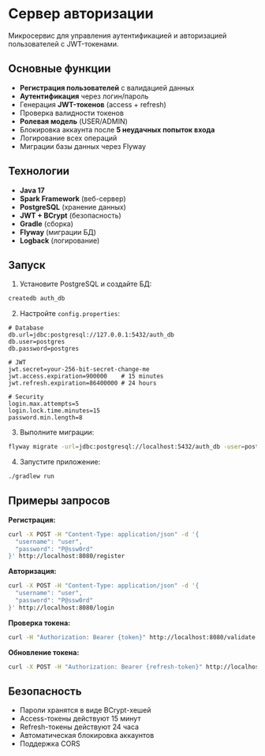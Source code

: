 # Сервер авторизации

Микросервис для управления аутентификацией и авторизацией пользователей с JWT-токенами.

## Основные функции

- **Регистрация пользователей** с валидацией данных
- **Аутентификация** через логин/пароль
- Генерация **JWT-токенов** (access + refresh)
- Проверка валидности токенов
- **Ролевая модель** (USER/ADMIN)
- Блокировка аккаунта после **5 неудачных попыток входа**
- Логирование всех операций
- Миграции базы данных через Flyway

## Технологии

- **Java 17**
- **Spark Framework** (веб-сервер)
- **PostgreSQL** (хранение данных)
- **JWT + BCrypt** (безопасность)
- **Gradle** (сборка)
- **Flyway** (миграции БД)
- **Logback** (логирование)

## Запуск

1. Установите PostgreSQL и создайте БД:
```bash
createdb auth_db
```

2. Настройте `config.properties`:
```properties
# Database
db.url=jdbc:postgresql://127.0.0.1:5432/auth_db
db.user=postgres
db.password=postgres

# JWT
jwt.secret=your-256-bit-secret-change-me
jwt.access.expiration=900000    # 15 minutes
jwt.refresh.expiration=86400000 # 24 hours

# Security
login.max.attempts=5
login.lock.time.minutes=15
password.min.length=8
```

3. Выполните миграции:
```bash
flyway migrate -url=jdbc:postgresql://localhost:5432/auth_db -user=postgres -password=your_password
```

4. Запустите приложение:
```bash
./gradlew run
```

## Примеры запросов

**Регистрация:**
```bash
curl -X POST -H "Content-Type: application/json" -d '{
  "username": "user",
  "password": "P@ssw0rd"
}' http://localhost:8080/register
```

**Авторизация:**
```bash
curl -X POST -H "Content-Type: application/json" -d '{
  "username": "user",
  "password": "P@ssw0rd"
}' http://localhost:8080/login
```

**Проверка токена:**
```bash
curl -H "Authorization: Bearer {token}" http://localhost:8080/validate
```

**Обновление токена:**
```bash
curl -X POST -H "Authorization: Bearer {refresh-token}" http://localhost:8080/refresh
```

## Безопасность

- Пароли хранятся в виде BCrypt-хешей
- Access-токены действуют 15 минут
- Refresh-токены действуют 24 часа
- Автоматическая блокировка аккаунтов
- Поддержка CORS


